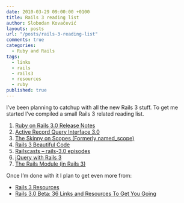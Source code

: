```yaml
---
date: 2010-03-29 09:00:00 +0100
title: Rails 3 reading list
author: Slobodan Kovačević
layouts: posts
url: "/posts/rails-3-reading-list"
comments: true
categories:
  - Ruby and Rails
tags:
  - links
  - rails
  - rails3
  - resources
  - ruby
published: true
---
```

I&#8217;ve been planning to catchup with all the new Rails 3 stuff. To get me started I&#8217;ve compiled a small Rails 3 related reading list.

1.  [Ruby on Rails 3.0 Release Notes][1]
2.  [Active Record Query Interface 3.0][2]
3.  [The Skinny on Scopes (Formerly named_scope)][3]
4.  [Rails 3 Beautiful Code][4]
5.  [Railscasts &#8211; rails-3.0 episodes][5]
6.  [jQuery with Rails 3][6]
7.  [The Rails Module (in Rails 3)][7]

Once I&#8217;m done with it I plan to get even more from:

*   [Rails 3 Resources][8]
*   [Rails 3.0 Beta: 36 Links and Resources To Get You Going][9]

[1]: http://guides.rails.info/3_0_release_notes.html
[2]: http://m.onkey.org/2010/1/22/active-record-query-interface
[3]: http://edgerails.info/articles/what-s-new-in-edge-rails/2010/02/23/the-skinny-on-scopes-formerly-named-scope/
[4]: http://blog.envylabs.com/2010/02/rails-3-beautiful-code/
[5]: http://railscasts.com/tags/27
[6]: http://joshhuckabee.com/jquery-rails-3
[7]: http://litanyagainstfear.com/blog/2010/02/03/the-rails-module/
[8]: http://edgerails.info/articles/what-s-new-in-edge-rails/2010/02/10/rails-3-resources/
[9]: http://www.rubyinside.com/rails-3-0-beta-links-2966.html

